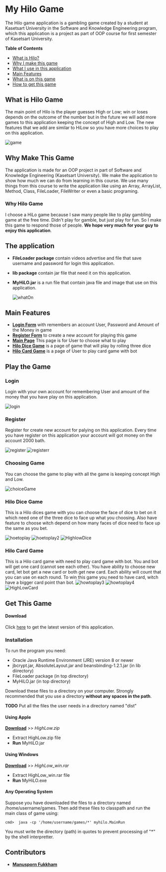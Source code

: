 # My Hilo Game
The Hilo game application is a gambling game created by a student at Kasetsart University in the 
Software and Knowledge Engineering program, which this application is a project as part of OOP course for first semester of Kasetsart University.

**Table of Contents**
- [What is Hilo?](#what-is-hilo-game)
- [Why I make this game](#why-make-this-game)
- [What I use in this application](#the-application)
- [Main Features](#main-features)
- [What is on this game](#play-the-game)
- [How to get this game](#get-this-game)

## What is Hilo Game
The main point of Hilo is the player guesses High or Low; win or loses depends on the outcome of the number but 
in the future we will add more games to this application keeping the concept of High and Low. The new features that we add are similar to HiLow so you have more choices to play on this application.
   
   ![game](imageReadme/HighLow.jpg)

## Why Make This Game
The application is made for an OOP project in part of Software and Knowledge Engineering (Kasetsart University). We make
the application to show how much we can do from learning in this course. We use many things from this course to write the
application like using an Array, ArrayList, Method, Class, FileLoader, FileWriter or even a basic programing.

### Why Hilo Game
I choose a HiLo game because I saw many people like to play gambling game at the free time. Didn't play for gamble, but just play 
for fun. So I make this game to respond those of people. **We hope very much for your guy to enjoy this application**.
    
## The application
 - **FileLoader package** contain videos advertise and file that save username and password for login this application.
 - **lib package** contain jar file that need it on this application.
 - **MyHiLO.jar** is a run file that contain java file and image that use on this application.
 
   ![whatOn](imageReadme/what_on.jpg)
   
 ## Main Features
 - [**Login Form**](#login) with remembers an account User, Password and Amount of the Money in game
 - [**Register Form**](#register) to create a new account for playing this game
 - [**Main Page**](#choosing-game) This page is for User to choose what to play
 - [**Hilo Dice Game**](#hilo-dice-game) is a page of game that will play by rolling three dice
 - [**Hilo Card Game**](#hilo-card-game) is a page of User to play card game with bot
 
 
 ## Play the Game
 ### Login
 Login with your own account for remembering User and amount of the money that you have play on this application.
 
   ![login](imageReadme/login.png)
 ### Register
 Register for create new account for palying on this application.
 Every time you have register on this application your account will got money on the account 2000 bath.
    
   ![register](imageReadme/register.png)
   ![registerr](imageReadme/FileLoader.jpg)
 ### Choosing Game
 You can choose the game to play with all the game is keeping concept High and Low.
 
   ![choiceGame](imageReadme/gamePlay.png)
 ### Hilo Dice Game
 This is a Hilo dices game with you can choose the face of dice to bet on it which need one of the three dice to face up what you choosing.
 Also have feature to choose witch depend on how many faces of dice need to face up the same as you bet.
 
   ![hoetoplay](imageReadme/howto1.png)
   ![hoetoplay2](imageReadme/howto2.png)
   ![HighlowDice](imageReadme/HiloDiceGame.png)
   
  ### Hilo Card Game
  This is a Hilo card game with need to play card game with bot. You and bot will get one card (cannot see
  each other). You have ability to choose new card, let bot get a new card or both get new card. Each ability
  will count that you can use on each round. To win this game you need to have card, witch have a bigger card point than 
  bot.
  ![howtoplay3](imageReadme/howto3.png)
  ![howtoplay4](imageReadme/howto4.png)
  ![HighLowCard](imageReadme/gamecardPlay.png)
    
## Get This Game
#### Download

Click [here](https://github.com/darmonlyone/MyHighLowGame/releases) to get the latest version of this application.

### Installation

To run the program you need:
* Oracle Java Runtime Environment (JRE) version 8 or newer
* jbcrypt.jar, AbsoluteLayout.jar and beansbinding-1.2.1.jar (in lib diirectory)
* FileLoader package (in top directory)
* MyHiLO.jar (in top directory)

Download these files to a directory on your computer. Strongly recommended that you use a directory **without any spaces in the path**.

**TODO** Put all the files the user needs in a directory named "dist"

#### Using Apple
   **[Download](https://github.com/darmonlyone/MyHighLowGame/releases/download/1.2.2/HighLow.zip)** >> *HighLow.zip*
   - Extract HighLow.zip file 
   - **Run** MyHiLO.jar
     
#### Using Windows
   **[Download](https://github.com/darmonlyone/MyHighLowGame/releases/download/1.2.2/HighLow_win.rar)** >> *HighLow_win.rar*   
   - Extract HighLow_win.rar file 
   - **Run** MyHiLO.exe
     
#### Any Operating System
Suppose you have downloaded the files to a directory named /home/username/games. Then add these files to classpath and run the main class of game using:

```shell
cmd>  java -cp '/home/username/games/*' myhilo.MainRun
```
You must write the directory (path) in quotes to prevent processing of "\*" by the shell interpretter.

## Contributors
- [**Manusporn Fukkham**](https://github.com/darmonlyone)
